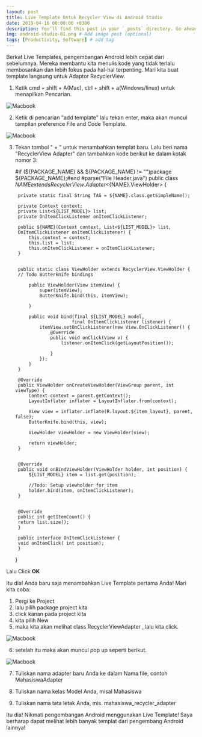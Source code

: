 ```yaml
---
layout: post
title: Live Template Untuk Recycler View di Android Studio
date: 2019-04-16 00:00:00 +0300
description: You’ll find this post in your `_posts` directory. Go ahead and edit it and re-build the site to see your changes. # Add post description (optional)
img: android-studio-01.png # Add image post (optional)
tags: [Productivity, Software] # add tag
---
```


Berkat Live Templates, pengembangan Android lebih cepat dari sebelumnya. Mereka membantu kita menulis kode yang tidak terlalu membosankan dan lebih fokus pada hal-hal terpenting. Mari kita buat template langsung untuk Adaptor RecyclerView.


1. Ketik cmd + shift + A(Mac), ctrl + shift + a(Windows/linux) untuk menapilkan Pencarian.

![Macbook]({{site.baseurl}}/assets/img/template.PNG)
 
2. Ketik di pencarian "add template" lalu tekan enter, maka akan muncul tampilan preference File and Code Template.

![Macbook]({{site.baseurl}}/assets/img/template-3.PNG)

3. Tekan tombol " + " untuk menambahkan templat baru. Lalu beri nama "RecyclerView Adapter" dan tambahkan kode berikut ke dalam kotak nomor 3:

	#if (${PACKAGE_NAME} && ${PACKAGE_NAME} != "")package ${PACKAGE_NAME};#end
	#parse("File Header.java")
	public class ${NAME} extends
        	RecyclerView.Adapter<${NAME}.ViewHolder> {

    	private static final String TAG = ${NAME}.class.getSimpleName();

    	private Context context;
    	private List<${LIST_MODEL}> list;
    	private OnItemClickListener onItemClickListener;

    	public ${NAME}(Context context, List<${LIST_MODEL}> list,
     	OnItemClickListener onItemClickListener) {
        	this.context = context;
        	this.list = list;
        	this.onItemClickListener = onItemClickListener;
    	}


    	public static class ViewHolder extends RecyclerView.ViewHolder {
       	// Todo Butterknife bindings

        	public ViewHolder(View itemView) {
            	super(itemView);
            	ButterKnife.bind(this, itemView);

        	}

        	public void bind(final ${LIST_MODEL} model,
                         	final OnItemClickListener listener) {
            	itemView.setOnClickListener(new View.OnClickListener() {
                	@Override
                	public void onClick(View v) {
                    	listener.onItemClick(getLayoutPosition());

                	}
            	});
        	}
    	}

    	@Override
    	public ViewHolder onCreateViewHolder(ViewGroup parent, int viewType) {
        	Context context = parent.getContext();
        	LayoutInflater inflater = LayoutInflater.from(context);

        	View view = inflater.inflate(R.layout.${item_layout}, parent, false);
        	ButterKnife.bind(this, view);

        	ViewHolder viewHolder = new ViewHolder(view);

    	    return viewHolder;
    	}


    	@Override
    	public void onBindViewHolder(ViewHolder holder, int position) {
        	${LIST_MODEL} item = list.get(position);

        	//Todo: Setup viewholder for item 
        	holder.bind(item, onItemClickListener);
    	}


    	@Override
    	public int getItemCount() {
        return list.size();
    	}

    	public interface OnItemClickListener {
        void onItemClick( int position);
    	}

	}


Lalu Click **OK**

Itu dia! Anda baru saja menambahkan Live Template pertama Anda! Mari kita coba:

1. Pergi ke Project
2. lalu pilih package project kita
3. click kanan pada project kita
4. kita pilih New
5. maka kita akan melihat class RecyclerViewAdapter , lalu kita click.

![Macbook]({{site.baseurl}}/assets/img/template-4.PNG)

6. setelah itu maka akan muncul pop up seperti berikut.

![Macbook]({{site.baseurl}}/assets/img/template-5.PNG)


7. Tuliskan nama adapter baru Anda ke dalam Nama file, contoh MahasiswaAdapter

8. Tuliskan nama kelas Model Anda, misal Mahasiswa

9. Tuliskan nama tata letak Anda, mis. mahasiswa_recycler_adapter

Itu dia! Nikmati pengembangan Android menggunakan Live Template! Saya berharap dapat melihat lebih banyak templat dari pengembang Android lainnya!